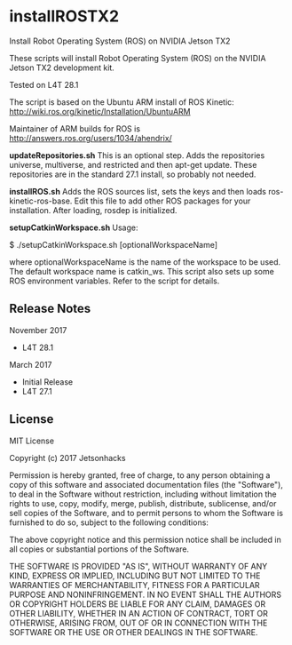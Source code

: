 # installROSTX2
Install Robot Operating System (ROS) on NVIDIA Jetson TX2

These scripts will install Robot Operating System (ROS) on the NVIDIA Jetson TX2 development kit.

Tested on L4T 28.1

The script is based on the Ubuntu ARM install of ROS Kinetic: http://wiki.ros.org/kinetic/Installation/UbuntuARM

Maintainer of ARM builds for ROS is http://answers.ros.org/users/1034/ahendrix/

<strong>updateRepositories.sh</strong>
This is an optional step. Adds the repositories universe, multiverse, and restricted and then apt-get update. These repositories are in the standard 27.1 install, so probably not needed.

<strong>installROS.sh</strong>
Adds the ROS sources list, sets the keys and then loads ros-kinetic-ros-base. Edit this file to add other ROS packages for your installation. After loading, rosdep is initialized.

<strong>setupCatkinWorkspace.sh</strong>
Usage:

$ ./setupCatkinWorkspace.sh [optionalWorkspaceName]

where optionalWorkspaceName is the name of the workspace to be used. The default workspace name is catkin_ws. This script also sets up some ROS environment variables. Refer to the script for details.

## Release Notes
November 2017
* L4T 28.1

March 2017
* Initial Release
* L4T 27.1

## License
MIT License

Copyright (c) 2017 Jetsonhacks

Permission is hereby granted, free of charge, to any person obtaining a copy
of this software and associated documentation files (the "Software"), to deal
in the Software without restriction, including without limitation the rights
to use, copy, modify, merge, publish, distribute, sublicense, and/or sell
copies of the Software, and to permit persons to whom the Software is
furnished to do so, subject to the following conditions:

The above copyright notice and this permission notice shall be included in all
copies or substantial portions of the Software.

THE SOFTWARE IS PROVIDED "AS IS", WITHOUT WARRANTY OF ANY KIND, EXPRESS OR
IMPLIED, INCLUDING BUT NOT LIMITED TO THE WARRANTIES OF MERCHANTABILITY,
FITNESS FOR A PARTICULAR PURPOSE AND NONINFRINGEMENT. IN NO EVENT SHALL THE
AUTHORS OR COPYRIGHT HOLDERS BE LIABLE FOR ANY CLAIM, DAMAGES OR OTHER
LIABILITY, WHETHER IN AN ACTION OF CONTRACT, TORT OR OTHERWISE, ARISING FROM,
OUT OF OR IN CONNECTION WITH THE SOFTWARE OR THE USE OR OTHER DEALINGS IN THE
SOFTWARE.
 
